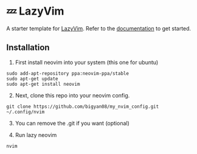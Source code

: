 # 💤 LazyVim

A starter template for [LazyVim](https://github.com/LazyVim/LazyVim).
Refer to the [documentation](https://lazyvim.github.io/installation) to get started.


## Installation 

1. First install neovim into your system (this one for ubuntu)
```
sudo add-apt-repository ppa:neovim-ppa/stable
sudo apt-get update
sudo apt-get install neovim
```

2. Next, clone this repo into your neovim config.
```
git clone https://github.com/bigyan08/my_nvim_config.git ~/.config/nvim
```

3. You can remove the .git if you want (optional)

4. Run lazy neovim
```
nvim
```
